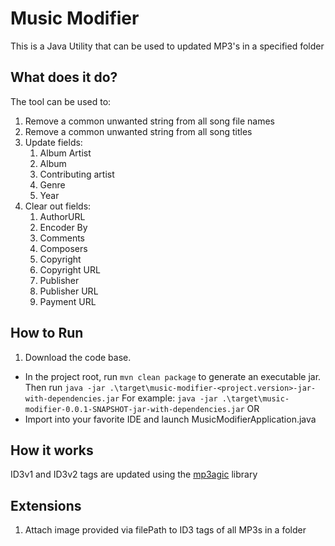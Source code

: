 # Music Modifier

This is a Java Utility that can be used to updated MP3's in a specified folder
## What does it do?
The tool can be used to:
1. Remove a common unwanted string from all song file names
1. Remove a common unwanted string from all song titles
1. Update fields: 
    1. Album Artist
    1. Album
    1. Contributing artist
    1. Genre
    1. Year
1. Clear out fields:
    1. AuthorURL
    1. Encoder By
    1. Comments
    1. Composers 
    1. Copyright
    1. Copyright URL
    1. Publisher
    1. Publisher URL
    1. Payment URL 

## How to Run
1. Download the code base.

* In the project root, run `mvn clean package` to generate an executable jar. 
Then run `java -jar .\target\music-modifier-<project.version>-jar-with-dependencies.jar`
For example: `java -jar .\target\music-modifier-0.0.1-SNAPSHOT-jar-with-dependencies.jar`
OR 
* Import into your favorite IDE and launch MusicModifierApplication.java

## How it works
ID3v1 and ID3v2 tags are updated using the [mp3agic](https://github.com/mpatric/mp3agic) library

## Extensions
1. Attach image provided via filePath to ID3 tags of all MP3s in a folder
